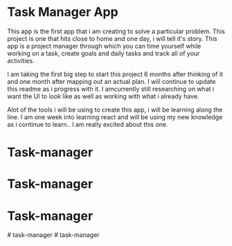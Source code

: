# Task Manager App

This app is the first app that i am creating to solve a particular problem. This project is one that hits close to home and one day, i will tell it's story. This app is a project manager through which you can time yourself while working on a task, create goals and daily tasks and track all of your activities. 

I am taking the first big step to start this project 6 months after thinking of it and one month after mapping out an actual plan. I will continue to update this readme as i progress with it. I amcurrently still researching on what i want the UI to look like as well as working with what i already have. 

Alot of the tools i will be using to create this app, i will be learning along the line. I am one week into learning react and will be using my new knowledge as i continue to learn.. I am really excited about this one. 
# Task-manager
# Task-manager
# Task-manager
#   t a s k - m a n a g e r  
 # task-manager
